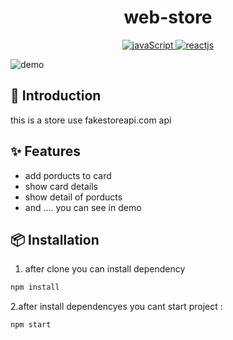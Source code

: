 

<h1 align="center">
web-store 
</h1>

<p align="center">
  <a href="https://www.javascript.com/">
    <img
      alt="javaScript"
      src="https://img.shields.io/badge/javaScript-%2357A143.svg?&style=for-the-badge&logo=JavaScript&logoColor=white"
    />
  </a>
  <a href="https://react.dev/">
    <img
      alt="reactjs"
      src="https://img.shields.io/badge/ReactJs-blue.svg?&style=for-the-badge&logo=React&logoColor=white"
    />
  </a> 
  </a>
  
</p>

![demo](https://raw.githubusercontent.com/amiof/images/main/fakestoreapi.gif)

## 📢 Introduction
this is a store use fakestoreapi.com api  

## ✨ Features

- add porducts to card 
- show card details
- show detail of porducts
- and .... you can see in demo




## 📦 Installation

1. after clone you can install dependency 


```js
npm install 
```
2.after install dependencyes you cant start project : 
```Js
npm start 
```

